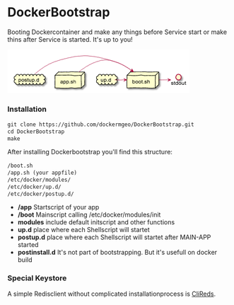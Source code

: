 # DockerBootstrap

Booting Dockercontainer and make any things before Service start or make thins after Service is started.
It's up to you!

![Architecture](docs/doboot-architektur.png)

### Installation

```
git clone https://github.com/dockermgeo/DockerBootstrap.git
cd DockerBootstrap
make
```

After installing Dockerbootstrap you'll find this structure:

```
/boot.sh
/app.sh (your appfile)
/etc/docker/modules/
/etc/docker/up.d/
/etc/docker/postup.d/
```
* **/app** Startscript of your app
* **/boot** Mainscript calling /etc/docker/modules/init
* **modules** include default initscript and other functions
* **up.d** place where each Shellscript will startet
* **postup.d** place where each Shellscript will startet after MAIN-APP started
* **postinstall.d** It's not part of bootstrapping. But it's usefull on docker build

### Special Keystore
A simple Redisclient without complicated installationprocess is [CliReds](https://github.com/dockermgeo/CliReds).
